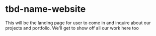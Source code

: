 # tbd-name-website
This will be the landing page for user to come in and inquire about our projects and portfolio. We'll get to show off all our work here too
